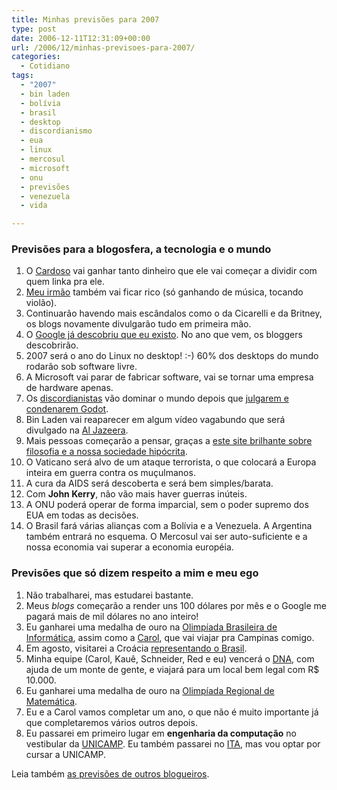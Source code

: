 ```yaml
---
title: Minhas previsões para 2007
type: post
date: 2006-12-11T12:31:09+00:00
url: /2006/12/minhas-previsoes-para-2007/
categories:
  - Cotidiano
tags:
  - "2007"
  - bin laden
  - bolívia
  - brasil
  - desktop
  - discordianismo
  - eua
  - linux
  - mercosul
  - microsoft
  - onu
  - previsões
  - venezuela
  - vida

---
```

### Previsões para a blogosfera, a tecnologia e o mundo

  1. O [Cardoso][1] vai ganhar tanto dinheiro que ele vai começar a dividir com quem linka pra ele.
  2. [Meu irmão][2] também vai ficar rico (só ganhando de música, tocando violão).
  3. Continuarão havendo mais escândalos como o da Cicarelli e da Britney, os blogs novamente divulgarão tudo em primeira mão.
  4. O [Google já descobriu que eu existo][3]. No ano que vem, os bloggers descobrirão.
  5. 2007 será o ano do Linux no desktop! :-) 60% dos desktops do mundo rodarão sob software livre.
  6. A Microsoft vai parar de fabricar software, vai se tornar uma empresa de hardware apenas.
  7. Os [discordianistas][4] vão dominar o mundo depois que [julgarem e condenarem Godot][5].
  8. Bin Laden vai reaparecer em algum vídeo vagabundo que será divulgado na [Al Jazeera][6].
  9. Mais pessoas começarão a pensar, graças a [este site brilhante sobre filosofia e a nossa sociedade hipócrita][7].
 10. O Vaticano será alvo de um ataque terrorista, o que colocará a Europa inteira em guerra contra os muçulmanos.
 11. A cura da AIDS será descoberta e será bem simples/barata.
 12. Com **John Kerry**, não vão mais haver guerras inúteis.
 13. A ONU poderá operar de forma imparcial, sem o poder supremo dos EUA em todas as decisões.
 14. O Brasil fará várias alianças com a Bolívia e a Venezuela. A Argentina também entrará no esquema. O Mercosul vai ser auto-suficiente e a nossa economia vai superar a economia européia.

### Previsões que só dizem respeito a mim e meu ego

  1. Não trabalharei, mas estudarei bastante.
  2. Meus _blogs_ começarão a render uns 100 dólares por mês e o Google me pagará mais de mil dólares no ano inteiro!
  3. Eu ganharei uma medalha de ouro na [Olimpíada Brasileira de Informática][8], assim como a [Carol][7], que vai viajar pra Campinas comigo.
  4. Em agosto, visitarei a Croácia [representando o Brasil][9].
  5. Minha equipe (Carol, Kauê, Schneider, Red e eu) vencerá o [DNA][10], com ajuda de um monte de gente, e viajará para um local bem legal com R$ 10.000.
  6. Eu ganharei uma medalha de ouro na [Olimpíada Regional de Matemática][11].
  7. Eu e a Carol vamos completar um ano, o que não é muito importante já que completaremos vários outros depois.
  8. Eu passarei em primeiro lugar em **engenharia da computação** no vestibular da [UNICAMP][12]. Eu também passarei no [ITA][13], mas vou optar por cursar a UNICAMP.

Leia também [as previsões de outros blogueiros][14].

 [1]: http://www.contraditorium.com/
 [2]: http://brunomadeira.blogspot.com
 [3]: /2006/12/tiago-e-seo/
 [4]: /2006/12/teoria-da-conspiracao-ou-hail-eris/
 [5]: /2006/12/vamos-julgar-deus/
 [6]: http://english.aljazeera.net/HomePage
 [7]: http://malvicioso.com
 [8]: http://olimpiada.ic.unicamp.br
 [9]: http://www.hsin.hr/ioi2007/
 [10]: http://www.dna2006.org
 [11]: http://orm.mtm.ufsc.br
 [12]: http://unicamp.br
 [13]: http://www.ita.br
 [14]: http://www.technorati.com/tag/previsoes2007

